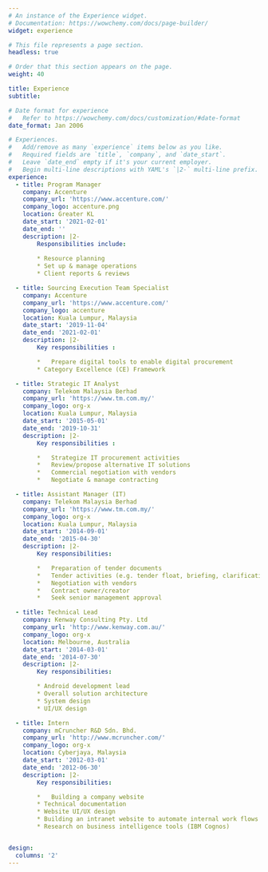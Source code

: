 ```yaml
---
# An instance of the Experience widget.
# Documentation: https://wowchemy.com/docs/page-builder/
widget: experience

# This file represents a page section.
headless: true

# Order that this section appears on the page.
weight: 40

title: Experience
subtitle:

# Date format for experience
#   Refer to https://wowchemy.com/docs/customization/#date-format
date_format: Jan 2006

# Experiences.
#   Add/remove as many `experience` items below as you like.
#   Required fields are `title`, `company`, and `date_start`.
#   Leave `date_end` empty if it's your current employer.
#   Begin multi-line descriptions with YAML's `|2-` multi-line prefix.
experience:
  - title: Program Manager
    company: Accenture
    company_url: 'https://www.accenture.com/'
    company_logo: accenture.png
    location: Greater KL
    date_start: '2021-02-01'
    date_end: ''
    description: |2-
        Responsibilities include:
        
        * Resource planning 
        * Set up & manage operations
        * Client reports & reviews

  - title: Sourcing Execution Team Specialist
    company: Accenture
    company_url: 'https://www.accenture.com/'
    company_logo: accenture
    location: Kuala Lumpur, Malaysia
    date_start: '2019-11-04'
    date_end: '2021-02-01'
    description: |2-
        Key responsibilities :

        *	Prepare digital tools to enable digital procurement
        * Category Excellence (CE) Framework

  - title: Strategic IT Analyst
    company: Telekom Malaysia Berhad
    company_url: 'https://www.tm.com.my/'
    company_logo: org-x
    location: Kuala Lumpur, Malaysia
    date_start: '2015-05-01'
    date_end: '2019-10-31'
    description: |2-
        Key responsibilities :

        *	Strategize IT procurement activities
        *	Review/propose alternative IT solutions
        *	Commercial negotiation with vendors
        *	Negotiate & manage contracting

  - title: Assistant Manager (IT)
    company: Telekom Malaysia Berhad
    company_url: 'https://www.tm.com.my/'
    company_logo: org-x
    location: Kuala Lumpur, Malaysia
    date_start: '2014-09-01'
    date_end: '2015-04-30'
    description: |2-
        Key responsibilities:

        *	Preparation of tender documents
        *	Tender activities (e.g. tender float, briefing, clarification, closing)
        *	Negotiation with vendors
        *	Contract owner/creator
        *	Seek senior management approval

  - title: Technical Lead
    company: Kenway Consulting Pty. Ltd
    company_url: 'http://www.kenway.com.au/'
    company_logo: org-x
    location: Melbourne, Australia
    date_start: '2014-03-01'
    date_end: '2014-07-30'
    description: |2-
        Key responsibilities:

        * Android development lead
        * Overall solution architecture
        * System design
        * UI/UX design

  - title: Intern
    company: mCruncher R&D Sdn. Bhd.
    company_url: 'http://www.mcruncher.com/'
    company_logo: org-x
    location: Cyberjaya, Malaysia
    date_start: '2012-03-01'
    date_end: '2012-06-30'
    description: |2-
        Key responsibilities:

        *	Building a company website
        * Technical documentation
        * Website UI/UX design
        * Building an intranet website to automate internal work flows
        * Research on business intelligence tools (IBM Cognos)


design:
  columns: '2'
---
```

